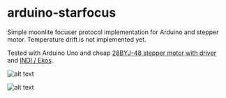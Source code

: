 # arduino-starfocus

Simple moonlite focuser protocol implementation for Arduino and stepper motor. Temperature drift is not implemented yet.

Tested with Arduino Uno and cheap [28BYJ-48 stepper motor with driver](https://arduino-info.wikispaces.com/SmallSteppers) and [INDI / Ekos](http://indilib.org).

![alt text](res/image01.jpg)

![alt text](res/image02.jpg)

